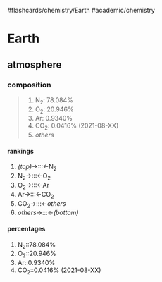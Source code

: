 #flashcards/chemistry/Earth #academic/chemistry

# Earth

## atmosphere

### composition
> 1. N<sub>2</sub>: 78.084%
> 2. O<sub>2</sub>: 20.946%
> 3. Ar: 0.9340%
> 4. CO<sub>2</sub>: 0.0416% (2021-08-XX)
> 5. _others_

#### rankings
1. _(top)_→:::←N<sub>2</sub> <!--SR:!2022-05-27,92,270!2022-09-08,187,327-->
2. N<sub>2</sub>→:::←O<sub>2</sub> <!--SR:!2022-06-06,98,270!2022-04-22,70,267-->
3. O<sub>2</sub>→:::←Ar <!--SR:!2022-04-28,73,270!2022-07-28,128,267-->
4. Ar→:::←CO<sub>2</sub> <!--SR:!2022-06-21,113,290!2022-06-14,103,270-->
5. CO<sub>2</sub>→:::←_others_ <!--SR:!2022-06-29,119,290!2022-07-08,115,267-->
6. _others_→:::←_(bottom)_ <!--SR:!2022-08-16,169,325!2022-08-10,159,306-->

#### percentages
1. N<sub>2</sub>::78.084% <!--SR:!2022-04-25,63,230-->
2. O<sub>2</sub>::20.946% <!--SR:!2022-04-28,13,190-->
3. Ar::0.9340% <!--SR:!2022-04-19,57,230-->
4. CO<sub>2</sub>::0.0416% (2021-08-XX) <!--SR:!2022-05-02,67,227-->
